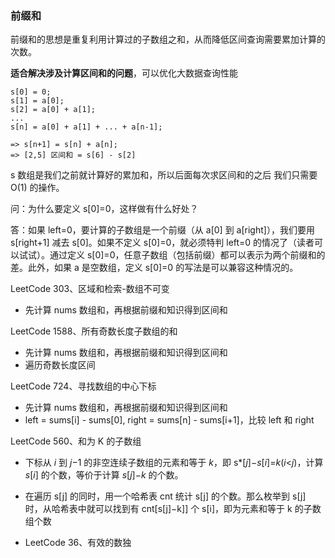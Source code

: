 ### 前缀和

前缀和的思想是重复利用计算过的子数组之和，从而降低区间查询需要累加计算的次数。

**适合解决涉及计算区间和的问题**，可以优化大数据查询性能

``` 
s[0] = 0;
s[1] = a[0];
s[2] = a[0] + a[1];
...
s[n] = a[0] + a[1] + ... + a[n-1];

=> s[n+1] = s[n] + a[n];
=> [2,5] 区间和 = s[6] - s[2]
```

s 数组是我们之前就计算好的累加和，所以后面每次求区间和的之后 我们只需要 O(1) 的操作。



 问：为什么要定义 s[0]=0，这样做有什么好处？

答：如果 left=0，要计算的子数组是一个前缀（从 a[0] 到 a[right]），我们要用 s[right+1] 减去 s[0]。如果不定义 s[0]=0，就必须特判 left=0 的情况了（读者可以试试）。通过定义 s[0]=0，任意子数组（包括前缀）都可以表示为两个前缀和的差。此外，如果 a 是空数组，定义 s[0]=0 的写法是可以兼容这种情况的。



LeetCode 303、区域和检索-数组不可变

- 先计算 nums 数组和，再根据前缀和知识得到区间和

  

LeetCode 1588、所有奇数长度子数组的和

- 先计算 nums 数组和，再根据前缀和知识得到区间和
- 遍历奇数长度区间



LeetCode 724、寻找数组的中心下标

- 先计算 nums 数组和，再根据前缀和知识得到区间和
- left = sums[i] - sums[0], right = sums[n] - sums[i+1]，比较 left 和 right



LeetCode 560、和为 K 的子数组

- 下标从 *i* 到 *j*−1 的非空连续子数组的元素和等于 *k*，即 s*[*j*]−*s*[*i*]=*k*(*i*<*j*)，计算 *s*[*i*] 的个数，等价于计算 *s*[*j*]−*k* 的个数。
- 在遍历 s[j] 的同时，用一个哈希表 cnt 统计 s[j] 的个数。那么枚举到 s[j] 时，从哈希表中就可以找到有 cnt[s[j]−k]] 个 s[i]，即为元素和等于 k 的子数组个数




- LeetCode 36、有效的数独

  
